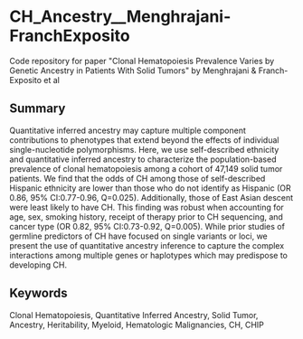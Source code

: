 # CH_Ancestry__Menghrajani-FranchExposito
Code repository for paper "Clonal Hematopoiesis Prevalence Varies by Genetic Ancestry in Patients With Solid Tumors" by Menghrajani &amp; Franch-Exposito et al


## Summary
Quantitative inferred ancestry may capture multiple component contributions to phenotypes that extend beyond the effects of individual single-nucleotide polymorphisms. Here, we use self-described ethnicity and quantitative inferred ancestry to characterize the population-based prevalence of clonal hematopoiesis among a cohort of 47,149 solid tumor patients. We find that the odds of CH among those of self-described Hispanic ethnicity are lower than those who do not identify as Hispanic (OR 0.86, 95% CI:0.77-0.96, Q=0.025). Additionally, those of East Asian descent were least likely to have CH. This finding was robust when accounting for age, sex, smoking history, receipt of therapy prior to CH sequencing, and cancer type (OR 0.82, 95% CI:0.73-0.92, Q=0.005). While prior studies of germline predictors of CH have focused on single variants or loci, we present the use of quantitative ancestry inference to capture the complex interactions among multiple genes or haplotypes which may predispose to developing CH. 

## Keywords
Clonal Hematopoiesis, Quantitative Inferred Ancestry, Solid Tumor, Ancestry, Heritability, Myeloid, Hematologic Malignancies, CH, CHIP

